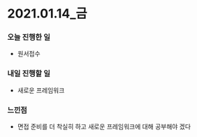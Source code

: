 # 2021.01.14\_금

### 오늘 진행한 일

- 원서접수

### 내일 진행할 일

- 새로운 프레임워크

### 느낀점

- 면접 준비를 더 착실히 하고 새로운 프레임워크에 대해 공부해야 겠다
